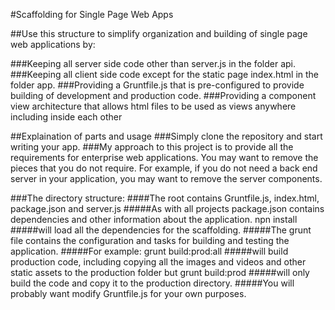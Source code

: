 #Scaffolding for Single Page Web Apps

##Use this structure to simplify organization and building of single page web applications by:

###Keeping all server side code other than server.js in the folder api.
###Keeping all client side code except for the static page index.html in the folder app.
###Providing a Gruntfile.js that is pre-configured to provide building of development and production code.
###Providing a component view architecture that allows html files to be used as views anywhere including inside each other

##Explaination of parts and usage
###Simply clone the repository and start writing your app.
###My approach to this project is to provide all the requirements for enterprise web applications. You may want to remove the pieces that you do not require. For example, if you do not need a back end server in your application, you may want to remove the server components.

###The directory structure:
####The root contains Gruntfile.js, index.html, package.json and server.js
#####As with all projects package.json contains dependencies and other information about the application.
    npn install
#####will load all the dependencies for the scaffolding.
#####The grunt file contains the configuration and tasks for building and testing the application.
#####For example:
    grunt build:prod:all
#####will build production code, including copying all the images and videos and other static assets to the production folder but
    grunt build:prod
#####will only build the code and copy it to the production directory.
#####You will probably want modify Gruntfile.js for your own purposes.
